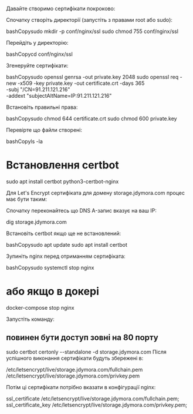 Давайте створимо сертифікати покроково:

Спочатку створіть директорії (запустіть з правами root або sudo):

bashCopysudo mkdir -p conf/nginx/ssl
sudo chmod 755 conf/nginx/ssl

Перейдіть у директорію:

bashCopycd conf/nginx/ssl

Згенеруйте сертифікати:

bashCopysudo openssl genrsa -out private.key 2048
sudo openssl req -new -x509 -key private.key -out certificate.crt -days 365 \
-subj "/CN=91.211.121.216" \
-addext "subjectAltName=IP:91.211.121.216"

Встановіть правильні права:

bashCopysudo chmod 644 certificate.crt
sudo chmod 600 private.key

Перевірте що файли створені:

bashCopyls -la


# Встановлення certbot
sudo apt install certbot python3-certbot-nginx

Для Let's Encrypt сертифіката для домену storage.jdymora.com процес має бути таким:

Спочатку переконайтесь що DNS A-запис вказує на ваш IP:

dig storage.jdymora.com

Встановіть certbot якщо ще не встановлений:

bashCopysudo apt update
sudo apt install certbot

Зупиніть nginx перед отриманням сертифіката:

bashCopysudo systemctl stop nginx

# або якщо в докері
docker-compose stop nginx

Запустіть команду:
## повинен бути доступ зовні на 80 порту
sudo certbot certonly --standalone -d storage.jdymora.com
Після успішного виконання сертифікати будуть збережені в:

/etc/letsencrypt/live/storage.jdymora.com/fullchain.pem
/etc/letsencrypt/live/storage.jdymora.com/privkey.pem


Потім ці сертифікати потрібно вказати в конфігурації nginx:

ssl_certificate /etc/letsencrypt/live/storage.jdymora.com/fullchain.pem;
ssl_certificate_key /etc/letsencrypt/live/storage.jdymora.com/privkey.pem;
